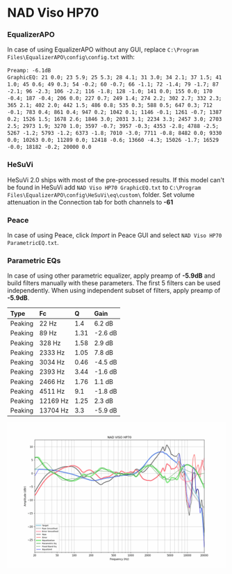 # NAD Viso HP70

### EqualizerAPO
In case of using EqualizerAPO without any GUI, replace `C:\Program Files\EqualizerAPO\config\config.txt`
with:
```
Preamp: -6.1dB
GraphicEQ: 21 0.0; 23 5.9; 25 5.3; 28 4.1; 31 3.0; 34 2.1; 37 1.5; 41 1.0; 45 0.6; 49 0.3; 54 -0.2; 60 -0.7; 66 -1.1; 72 -1.4; 79 -1.7; 87 -2.1; 96 -2.3; 106 -2.2; 116 -1.8; 128 -1.0; 141 0.0; 155 0.0; 170 -0.4; 187 -0.4; 206 0.0; 227 0.7; 249 1.4; 274 2.2; 302 2.7; 332 2.3; 365 2.1; 402 2.0; 442 1.5; 486 0.8; 535 0.3; 588 0.5; 647 0.3; 712 -0.1; 783 0.4; 861 0.4; 947 0.2; 1042 0.1; 1146 -0.1; 1261 -0.7; 1387 0.2; 1526 1.5; 1678 2.6; 1846 3.0; 2031 3.1; 2234 3.3; 2457 3.0; 2703 2.5; 2973 1.9; 3270 1.0; 3597 -0.7; 3957 -0.3; 4353 -2.8; 4788 -2.5; 5267 -1.2; 5793 -1.2; 6373 -1.8; 7010 -3.0; 7711 -0.8; 8482 0.0; 9330 0.0; 10263 0.0; 11289 0.0; 12418 -0.6; 13660 -4.3; 15026 -1.7; 16529 -0.0; 18182 -0.2; 20000 0.0
```

### HeSuVi
HeSuVi 2.0 ships with most of the pre-processed results. If this model can't be found in HeSuVi add
`NAD Viso HP70 GraphicEQ.txt` to `C:\Program Files\EqualizerAPO\config\HeSuVi\eq\custom\` folder.
Set volume attenuation in the Connection tab for both channels to **-61**

### Peace
In case of using Peace, click *Import* in Peace GUI and select `NAD Viso HP70 ParametricEQ.txt`.

### Parametric EQs
In case of using other parametric equalizer, apply preamp of **-5.9dB** and build filters manually
with these parameters. The first 5 filters can be used independently.
When using independent subset of filters, apply preamp of **-5.9dB**.

| Type    | Fc       |    Q | Gain    |
|:--------|:---------|:-----|:--------|
| Peaking | 22 Hz    | 1.4  | 6.2 dB  |
| Peaking | 89 Hz    | 1.31 | -2.6 dB |
| Peaking | 328 Hz   | 1.58 | 2.9 dB  |
| Peaking | 2333 Hz  | 1.05 | 7.8 dB  |
| Peaking | 3034 Hz  | 0.46 | -4.5 dB |
| Peaking | 2393 Hz  | 3.44 | -1.6 dB |
| Peaking | 2466 Hz  | 1.76 | 1.1 dB  |
| Peaking | 4511 Hz  | 9.1  | -1.8 dB |
| Peaking | 12169 Hz | 1.25 | 2.3 dB  |
| Peaking | 13704 Hz | 3.3  | -5.9 dB |

![](https://raw.githubusercontent.com/jaakkopasanen/AutoEq/master/results/oratory1990/harman_over-ear_2018/NAD%20Viso%20HP70/NAD%20Viso%20HP70.png)